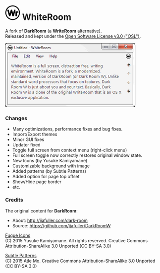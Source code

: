 # ![*](WhiteRoom/misc/logo/writeroom.appicon.48.png) WhiteRoom
  
A fork of **DarkRoom** (a **WriteRoom** alternative).  
Released and kept under the [Open Software License v3.0 ("OSL")](License.md).  
  
![Screenshot](WhiteRoom/misc/WriteRoom.gif)
  
### Changes
- Many optimizations, performance fixes and bug fixes.
- Import/Export themes
- Minor GUI fixes
- Updater fixed
- Toggle full screen from context menu (right-click menu)
- Full screen toggle now correctly restores original window state.
- New Icons (by Yusuke Kamiyamane)
- Customizable background with image
- Added patterns (by Subtle Patterns)
- Added option for page top offset
- Show/Hide page border
- etc.
  
### Credits
The original content for **DarkRoom**:  
- About: http://jjafuller.com/dark-room  
- Source: https://github.com/jjafuller/DarkRoomW  
  
[Fugue Icons](p.yusukekamiyamane.com)  
(C) 2015 Yusuke Kamiyamane. All rights reserved. Creative Commons Attribution-ShareAlike 3.0 Unported (CC BY-SA 3.0)  
  
[Subtle Patterns](http://subtlepatterns.com/)  
(C) 2015 Atle Mo. Creative Commons Attribution-ShareAlike 3.0 Unported (CC BY-SA 3.0)  
